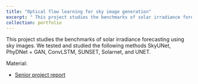 ```yaml
---
title: "Optical flow learning for sky image generation"
excerpt: " This project studies the benchmarks of solar irradiance forecasting using sky images. <br/><img src='/images/portfolios/Y2023_Saranphat.png' width='300'>"
collection: portfolio
---
```


This project studies the benchmarks of solar irradiance forecasting using sky images. We tested and studied the following methods SkyUNet, PhyDNet + GAN, ConvLSTM, SUNSET, Solarnet, and UNET. 

Material:
- [Senior project report](https://drive.google.com/file/d/1YKwW2zGm9B2dzAExcgS9pBiPaEbp71o7/view?usp=sharing) 
 